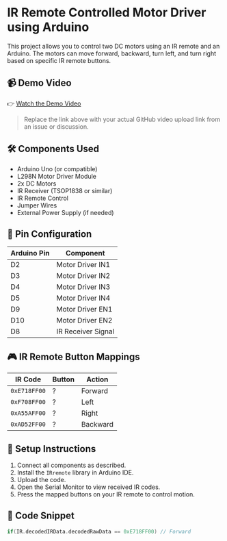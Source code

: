 # IR Remote Controlled Motor Driver using Arduino

This project allows you to control two DC motors using an IR remote and an Arduino. The motors can move forward, backward, turn left, and turn right based on specific IR remote buttons.

## 📹 Demo Video

👉 [Watch the Demo Video]()

> Replace the link above with your actual GitHub video upload link from an issue or discussion.

## 🛠️ Components Used

- Arduino Uno (or compatible)
- L298N Motor Driver Module
- 2x DC Motors
- IR Receiver (TSOP1838 or similar)
- IR Remote Control
- Jumper Wires
- External Power Supply (if needed)

## 🔌 Pin Configuration

| Arduino Pin | Component            |
|-------------|----------------------|
| D2          | Motor Driver IN1     |
| D3          | Motor Driver IN2     |
| D4          | Motor Driver IN3     |
| D5          | Motor Driver IN4     |
| D9          | Motor Driver EN1     |
| D10         | Motor Driver EN2     |
| D8          | IR Receiver Signal   |

## 🎮 IR Remote Button Mappings

| IR Code      | Button | Action   |
|--------------|--------|----------|
| `0xE718FF00` |   ?    | Forward  |
| `0xF708FF00` |   ?    | Left     |
| `0xA55AFF00` |   ?    | Right    |
| `0xAD52FF00` |   ?    | Backward |

## 🚀 Setup Instructions

1. Connect all components as described.
2. Install the `IRremote` library in Arduino IDE.
3. Upload the code.
4. Open the Serial Monitor to view received IR codes.
5. Press the mapped buttons on your IR remote to control motion.

## 📂 Code Snippet

```cpp
if(IR.decodedIRData.decodedRawData == 0xE718FF00) // Forward
